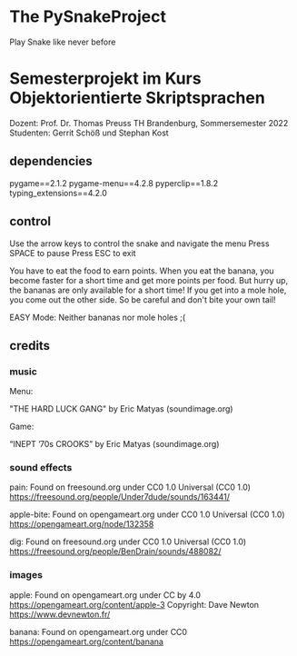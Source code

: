 # The PySnakeProject
Play Snake like never before

# Semesterprojekt im Kurs Objektorientierte Skriptsprachen
Dozent: Prof. Dr. Thomas Preuss
TH Brandenburg, Sommersemester 2022
Studenten: Gerrit Schöß und Stephan Kost

## dependencies
pygame==2.1.2
pygame-menu==4.2.8
pyperclip==1.8.2
typing_extensions==4.2.0

## control
Use the arrow keys to control the snake and navigate the menu 
Press SPACE to pause
Press ESC to exit

You have to eat the food to earn points. When you eat the banana, you become 
faster for a short time and get more points per food. But hurry up, 
the bananas are only available for a short time! If you get into a mole hole, 
you come out the other side. So be careful and don't bite your own tail!

EASY Mode: Neither bananas nor mole holes ;(

## credits

### music

Menu: 

"THE HARD LUCK GANG" by Eric Matyas (soundimage.org)

Game: 

“INEPT ’70s CROOKS” by Eric Matyas (soundimage.org)

### sound effects

pain: Found on freesound.org under CC0 1.0 Universal (CC0 1.0)
https://freesound.org/people/Under7dude/sounds/163441/

apple-bite: Found on opengameart.org under CC0 1.0 Universal (CC0 1.0)
https://opengameart.org/node/132358

dig: Found on freesound.org under CC0 1.0 Universal (CC0 1.0)
https://freesound.org/people/BenDrain/sounds/488082/

### images

apple: Found on opengameart.org under CC by 4.0 
https://opengameart.org/content/apple-3
Copyright: Dave Newton https://www.devnewton.fr/

banana: Found on opengameart.org under CC0
https://opengameart.org/content/banana
